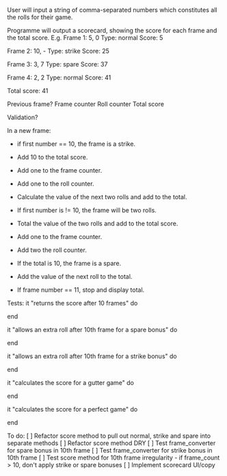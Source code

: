 User will input a string of comma-separated numbers which constitutes all the rolls for their game.

Programme will output a scorecard, showing the score for each frame and the total score. E.g.
Frame 1: 5, 0
Type: normal
Score: 5

Frame 2: 10, -
Type: strike
Score: 25

Frame 3: 3, 7
Type: spare
Score: 37

Frame 4: 2, 2
Type: normal
Score: 41

Total score: 41

Previous frame?
Frame counter
Roll counter
Total score

Validation?

In a new frame:
- if first number == 10, the frame is a strike.
- Add 10 to the total score.
- Add one to the frame counter.
- Add one to the roll counter.
- Calculate the value of the next two rolls and add to the total.

- If first number is != 10, the frame will be two rolls.
- Total the value of the two rolls and add to the total score.
- Add one to the frame counter.
- Add two the roll counter.

- If the total is 10, the frame is a spare.
- Add the value of the next roll to the total.

- If frame number == 11, stop and display total.

Tests:
  it "returns the score after 10 frames" do

  end

  it "allows an extra roll after 10th frame for a spare bonus" do

  end

  it "allows an extra roll after 10th frame for a strike bonus" do

  end

  it "calculates the score for a gutter game" do

  end

  it "calculates the score for a perfect game" do

  end

To do:
[ ] Refactor score method to pull out normal, strike and spare into separate methods
[ ] Refactor score method DRY
[ ] Test frame_converter for spare bonus in 10th frame
[ ] Test frame_converter for strike bonus in 10th frame
[ ] Test score method for 10th frame irregularity - if frame_count > 10, don't apply strike or spare bonuses
[ ] Implement scorecard UI/copy
